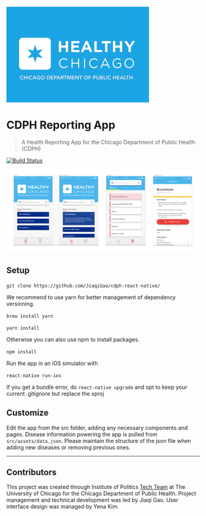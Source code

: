 <a href="https://www.chicago.gov/city/en/depts/cdph.html"><img src="src/assets/NEWmedreportbackground.png" title="Health Chicago"></a>

# CDPH Reporting App
> A Health Reporting App for the Chicago Department of Public Health (CDPH)

[![Build Status](http://img.shields.io/travis/badges/badgerbadgerbadger.svg?style=flat-square)](https://travis-ci.org/badges/badgerbadgerbadger)

![screenshot](screenshots/screenshots.png)

## Setup

`git clone https://github.com/JiaqiGao/cdph-react-native/`

We recommend to use yarn for better management of dependency versioning.

`brew install yarn`

`yarn install`

Otherwise you can also use npm to install packages.

`npm install`

Run the app in an iOS simulator with

`react-native run-ios`

If you get a bundle error, do
`react-native upgrade` and opt to keep your current .gitignore but replace the xproj


## Customize

Edit the app from the src folder, adding any necessary components and pages. Disease information powering the app is pulled from `src/assets/data.json`. Please maintain the structure of the json file when adding new diseases or removing previous ones.

---

## Contributors

This project was created through Institute of Politics <a href="https://www.uchicagotechteam.com/">Tech Team</a> at The University of Chicago for the Chicago Department of Public Health. Project management and technical development was led by Jiaqi Gao. User interface design was managed by Yena Kim.

